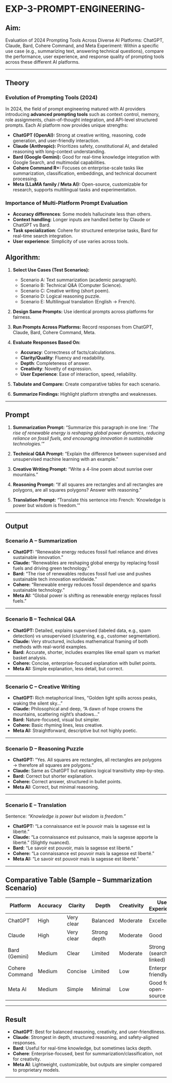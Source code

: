 # EXP-3-PROMPT-ENGINEERING-

## Aim: 
Evaluation of 2024 Prompting Tools Across Diverse AI Platforms: 
ChatGPT, Claude, Bard, Cohere Command, and Meta
Experiment:
Within a specific use case (e.g., summarizing text, answering technical questions), compare the performance, user experience, and response quality of prompting tools across these different AI platforms.

---

## **Theory**

### Evolution of Prompting Tools (2024)

In 2024, the field of prompt engineering matured with AI providers introducing **advanced prompting tools** such as context control, memory, role assignments, chain-of-thought integration, and API-level structured prompts. Each AI platform now provides unique strengths:

* **ChatGPT (OpenAI):** Strong at creative writing, reasoning, code generation, and user-friendly interaction.
* **Claude (Anthropic):** Prioritizes safety, constitutional AI, and detailed reasoning with long-context understanding.
* **Bard (Google Gemini):** Good for real-time knowledge integration with Google Search, and multimodal capabilities.
* **Cohere Command R+:** Focuses on enterprise-scale tasks like summarization, classification, embeddings, and technical document processing.
* **Meta (LLaMA family / Meta AI):** Open-source, customizable for research, supports multilingual tasks and experimentation.

### Importance of Multi-Platform Prompt Evaluation

* **Accuracy differences**: Some models hallucinate less than others.
* **Context handling**: Longer inputs are handled better by Claude or ChatGPT vs Bard.
* **Task specialization**: Cohere for structured enterprise tasks, Bard for real-time search integration.
* **User experience**: Simplicity of use varies across tools.

## Algorithm:
1. **Select Use Cases (Test Scenarios):**

   * Scenario A: Text summarization (academic paragraph).
   * Scenario B: Technical Q\&A (Computer Science).
   * Scenario C: Creative writing (short poem).
   * Scenario D: Logical reasoning puzzle.
   * Scenario E: Multilingual translation (English → French).

2. **Design Same Prompts:**
   Use identical prompts across platforms for fairness.

3. **Run Prompts Across Platforms:**
   Record responses from ChatGPT, Claude, Bard, Cohere Command, Meta.

4. **Evaluate Responses Based On:**

   * **Accuracy**: Correctness of facts/calculations.
   * **Clarity/Quality**: Fluency and readability.
   * **Depth**: Completeness of answer.
   * **Creativity**: Novelty of expression.
   * **User Experience**: Ease of interaction, speed, reliability.

5. **Tabulate and Compare:**
   Create comparative tables for each scenario.

6. **Summarize Findings:**
   Highlight platform strengths and weaknesses.

---

## Prompt
1. **Summarization Prompt:**
   “Summarize this paragraph in one line:
   *‘The rise of renewable energy is reshaping global power dynamics, reducing reliance on fossil fuels, and encouraging innovation in sustainable technologies.’*”

2. **Technical Q\&A Prompt:**
   “Explain the difference between supervised and unsupervised machine learning with an example.”

3. **Creative Writing Prompt:**
   “Write a 4-line poem about sunrise over mountains.”

4. **Reasoning Prompt:**
   “If all squares are rectangles and all rectangles are polygons, are all squares polygons? Answer with reasoning.”

5. **Translation Prompt:**
   “Translate this sentence into French: ‘Knowledge is power but wisdom is freedom.’”

---

## Output
### **Scenario A – Summarization**

* **ChatGPT:** “Renewable energy reduces fossil fuel reliance and drives sustainable innovation.”
* **Claude:** “Renewables are reshaping global energy by replacing fossil fuels and driving green technology.”
* **Bard:** “The rise of renewables reduces fossil fuel use and pushes sustainable tech innovation worldwide.”
* **Cohere:** “Renewable energy reduces fossil dependence and sparks sustainable technology.”
* **Meta AI:** “Global power is shifting as renewable energy replaces fossil fuels.”

---

### **Scenario B – Technical Q\&A**

* **ChatGPT:** Detailed, explains supervised (labeled data, e.g., spam detection) vs unsupervised (clustering, e.g., customer segmentation).
* **Claude:** Very structured, includes mathematical framing of both methods with real-world examples.
* **Bard:** Accurate, shorter, includes examples like email spam vs market basket analysis.
* **Cohere:** Concise, enterprise-focused explanation with bullet points.
* **Meta AI:** Simple explanation, less detail, but correct.

---

### **Scenario C – Creative Writing**

* **ChatGPT:** Rich metaphorical lines, “Golden light spills across peaks, waking the silent sky…”
* **Claude:** Philosophical and deep, “A dawn of hope crowns the mountains, scattering night’s shadows…”
* **Bard:** Nature-focused, visual but simpler.
* **Cohere:** Basic rhyming lines, less creative.
* **Meta AI:** Straightforward, descriptive but not highly poetic.

---

### **Scenario D – Reasoning Puzzle**

* **ChatGPT:** “Yes. All squares are rectangles, all rectangles are polygons → therefore all squares are polygons.”
* **Claude:** Same as ChatGPT but explains logical transitivity step-by-step.
* **Bard:** Correct but shorter explanation.
* **Cohere:** Correct answer, structured in bullet points.
* **Meta AI:** Correct, but minimal reasoning.

---

### **Scenario E – Translation**

Sentence: *“Knowledge is power but wisdom is freedom.”*

* **ChatGPT:** “La connaissance est le pouvoir mais la sagesse est la liberté.”
* **Claude:** “La connaissance est puissance, mais la sagesse apporte la liberté.” (Slightly nuanced).
* **Bard:** “Le savoir est pouvoir, mais la sagesse est liberté.”
* **Cohere:** “La connaissance est pouvoir mais la sagesse est liberté.”
* **Meta AI:** “Le savoir est pouvoir mais la sagesse est liberté.”

---

## **Comparative Table (Sample – Summarization Scenario)**

| Platform       | Accuracy | Clarity    | Depth        | Creativity | User Experience          |
| -------------- | -------- | ---------- | ------------ | ---------- | ------------------------ |
| ChatGPT        | High     | Very clear | Balanced     | Moderate   | Excellent                |
| Claude         | High     | Very clear | Strong depth | Moderate   | Good                     |
| Bard (Gemini)  | Medium   | Clear      | Limited      | Moderate   | Strong (search linked)   |
| Cohere Command | Medium   | Concise    | Limited      | Low        | Enterprise-friendly      |
| Meta AI        | Medium   | Simple     | Minimal      | Low        | Good for open-source use |

---


## Result
* **ChatGPT**: Best for balanced reasoning, creativity, and user-friendliness.
* **Claude**: Strongest in depth, structured reasoning, and safety-aligned responses.
* **Bard**: Useful for real-time knowledge, but sometimes lacks depth.
* **Cohere**: Enterprise-focused, best for summarization/classification, not for creativity.
* **Meta AI**: Lightweight, customizable, but outputs are simpler compared to proprietary models.
---



